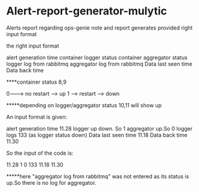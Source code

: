# Alert-report-generator-mulytic
Alerts report regarding ops-genie note and report generates provided right input format

the right input format


alert generation time
container logger status 
container aggregator status
logger log from rabbitmq
aggregator log from rabbitmq
Data last seen time
Data back time

****container status 8,9

0---> no restart --> up
1 --> restart  --> down

*****depending on logger/aggregator status 10,11 will show up

An input format is given:

alert generation time 11.28
logger up down. So 1
aggregator up.So 0
logger logs 133 (as logger status down)
Data last seen time 11.18
Data back time 11.30

So the input of the code is:

11.28
1
0
133
11.18
11.30

*****here "aggregator log from rabbitmq" was not entered as its status is up.So there is no log for aggregator.
